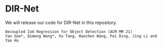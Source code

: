 # DIR-Net

We will release our code for DIR-Net in this repository.

```
Decoupled IoU Regression for Object Detection (ACM MM 21)
Yan Gao*, Qimeng Wang*, Xu Tang, Haochen Wang, Fei Ding, Jing Li and Yao Hu
```